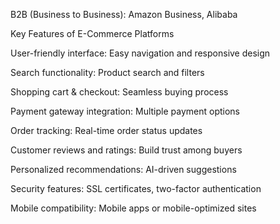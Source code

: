 B2B (Business to Business): Amazon Business, Alibaba

Key Features of E-Commerce Platforms

User-friendly interface: Easy navigation and responsive design

Search functionality: Product search and filters

Shopping cart & checkout: Seamless buying process

Payment gateway integration: Multiple payment options

Order tracking: Real-time order status updates

Customer reviews and ratings: Build trust among buyers

Personalized recommendations: AI-driven suggestions

Security features: SSL certificates, two-factor authentication

Mobile compatibility: Mobile apps or mobile-optimized sites
